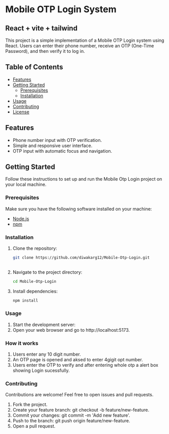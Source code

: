 # Mobile OTP Login System

## React + vite + tailwind

This project is a simple implementation of a Mobile OTP Login system using React. Users can enter their phone number, receive an OTP (One-Time Password), and then verify it to log in.

## Table of Contents

- [Features](#features)
- [Getting Started](#getting-started)
  - [Prerequisites](#prerequisites)
  - [Installation](#installation)
- [Usage](#usage)
- [Contributing](#contributing)
- [License](#license)

## Features

- Phone number input with OTP verification.
- Simple and responsive user interface.
- OTP input with automatic focus and navigation.


## Getting Started

Follow these instructions to set up and run the Mobile Otp Login project on your local machine.

### Prerequisites

Make sure you have the following software installed on your machine:

- [Node.js](https://nodejs.org/)
- [npm](https://www.npmjs.com/)

### Installation

1. Clone the repository:

   ```bash
   git clone https://github.com/diwakarg12/Mobile-Otp-Login.git
  
2. Navigate to the project directory:
   ```bash
   cd Mobile-Otp-Login

3. Install dependencies:
   ```bash
   npm install

### Usage
1. Start the development server:
2. Open your web browser and go to http://localhost:5173.

### How it works
1. Users enter any 10 digit number.
2. An OTP page is opened and aksed to enter 4gigit opt number.
3. Users enter the OTP to verify and after entering whole otp a alert box showing Login sucessfully.

### Contributing
Contributions are welcome! Feel free to open issues and pull requests.
1. Fork the project.
2. Create your feature branch: git checkout -b feature/new-feature.
3. Commit your changes: git commit -m 'Add new feature'.
4. Push to the branch: git push origin feature/new-feature.
5. Open a pull request.
